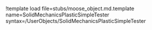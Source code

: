 !template load file=stubs/moose_object.md.template name=SolidMechanicsPlasticSimpleTester syntax=/UserObjects/SolidMechanicsPlasticSimpleTester